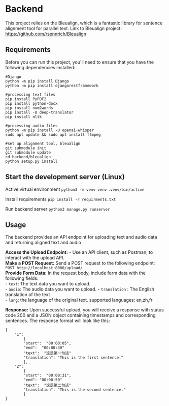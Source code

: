 # Backend

This project relies on the Bleualign, which is a fantastic library for sentence alignment tool for parallel text. Link to Bleualign project: https://github.com/rsennrich/Bleualign

## Requirements

Before you can run this project, you'll need to ensure that you have the following dependencies installed:
```
#Django
python -m pip install Django
python -m pip install djangorestframework

#processing text files
pip install PyPDF2
pip install python-docx
pip install num2words
pip install -U deep-translator
pip install nltk

#processing audio files
python -m pip install -U openai-whisper
sudo apt update && sudo apt install ffmpeg

#set up alignment tool, bleualign
git submodule init
git submodule update
cd backend/bleualign
python setup.py install
```

## Start the development server  (Linux)

Active virtual environment
`python3 -m venv venv`
`.venv/bin/active`

Install requirements
`pip install -r requirments.txt`

Run backend server
`python3 manage.py runserver`

## Usage
The backend provides an API endpoint for uploading text and audio data and returning aligned text and audio

**Access the Upload Endpoint:**  - Use an API client, such as Postman, to interact with the upload API.  
**Make a POST Request:** Send a POST request to the following endpoint: ``` POST http://localhost:8000/upload/ ```    
**Provide Form Data:**  In the request body, include form data with the following fields:    
	-  `text`: The text data you want to upload.    
	-  `audio`: The audio data you want to upload. 
	-  `translation` : The English translation of the text  
	-  `lang`: the language of the original text. supported languages: en,zh,fr

**Response:** Upon successful upload, you will receive a response with status code 200 and a JSON object containing timestamps and corresponding sentences. The response format will look like this:   
```
{ 
	"1": 
		{  
		"start":  "00:00:05",
		"end":  "00:00:30"
		"text":  "这是第一句话"  
		"translation": "This is the first sentence.”  
		}, 
	"2": 
		{
		"start":  "00:00:31", 
		"end": "00:00:50"
		"text":  "这是第二句话" 
		"translation": "This is the second sentence.” 
		}
}
```

